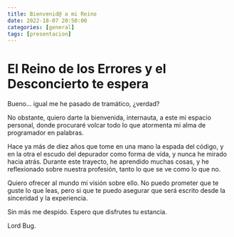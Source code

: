 ```yaml
---
title: Bienvenid@ a mi Reino
date: 2022-18-07 20:50:00
categories: [general]
tags: [presentacion]
---
```


# El Reino de los Errores y el Desconcierto te espera

Bueno... igual me he pasado de tramático, ¿verdad?

No obstante, quiero darte la bienvenida, internauta, a este mi espacio personal, donde procuraré volcar todo lo que atormenta mi alma de programador en palabras.

Hace ya más de diez años que tome en una mano la espada del código, y en la otra el escudo del depurador como forma de vida, y nunca he mirado hacia atrás. Durante este trayecto, he aprendido muchas cosas, y he reflexionado sobre nuestra profesión, tanto lo que se ve como lo que no.

Quiero ofrecer al mundo mi visión sobre ello. No puedo prometer que te guste lo que leas, pero si que te puedo asegurar que será escrito desde la sinceridad y la experiencia.

Sin más me despido. Espero que disfrutes tu estancia.

Lord Bug.

